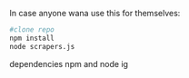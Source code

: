 In case anyone wana use this for themselves:

```sh
#clone repo
npm install
node scrapers.js
```
dependencies npm and node ig

